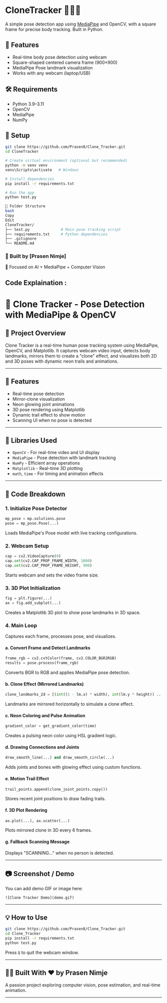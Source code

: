 # CloneTracker 🧍‍♂️🎯

A simple pose detection app using [MediaPipe](https://github.com/google/mediapipe) and OpenCV, with a square frame for precise body tracking. Built in Python.

## 📸 Features

- Real-time body pose detection using webcam
- Square-shaped centered camera frame (900×900)
- MediaPipe Pose landmark visualization
- Works with any webcam (laptop/USB)

## 🛠 Requirements

- Python 3.9–3.11
- OpenCV
- MediaPipe
- NumPy

## 🔧 Setup

```bash
git clone https://github.com/Prasen8/Clone_Tracker.git
cd CloneTracker

# Create virtual environment (optional but recommended)
python -m venv venv
venv\Scripts\activate   # Windows

# Install dependencies
pip install -r requirements.txt

# Run the app
python test.py

📁 Folder Structure
bash
Copy
Edit
CloneTracker/
├── test.py              # Main pose tracking script
├── requirements.txt     # Python dependencies
├── .gitignore
└── README.md
```
### 🔧 Built by [Prasen Nimje]


📍 Focused on AI + MediaPipe + Computer Vision 

## Code Explaination :

# 🤖 Clone Tracker - Pose Detection with MediaPipe & OpenCV

## 🧠 Project Overview

Clone Tracker is a real-time human pose tracking system using MediaPipe, OpenCV, and Matplotlib. It captures webcam video input, detects body landmarks, mirrors them to create a "clone" effect, and visualizes both 2D and 3D poses with dynamic neon trails and animations.

---

## 🚀 Features

* Real-time pose detection
* Mirror-clone visualization
* Neon glowing joint animations
* 3D pose rendering using Matplotlib
* Dynamic trail effect to show motion
* Scanning UI when no pose is detected

---

## 🔧 Libraries Used

* `OpenCV` - For real-time video and UI display
* `MediaPipe` - Pose detection with landmark tracking
* `NumPy` - Efficient array operations
* `Matplotlib` - Real-time 3D plotting
* `math`, `time` - For timing and animation effects

---

## 🧩 Code Breakdown

### 1. **Initialize Pose Detector**

```python
mp_pose = mp.solutions.pose
pose = mp_pose.Pose(...)
```

Loads MediaPipe's Pose model with live tracking configurations.

### 2. **Webcam Setup**

```python
cap = cv2.VideoCapture(0)
cap.set(cv2.CAP_PROP_FRAME_WIDTH, 1000)
cap.set(cv2.CAP_PROP_FRAME_HEIGHT, 900)
```

Starts webcam and sets the video frame size.

### 3. **3D Plot Initialization**

```python
fig = plt.figure(...)
ax = fig.add_subplot(...)
```

Creates a Matplotlib 3D plot to show pose landmarks in 3D space.

### 4. **Main Loop**

Captures each frame, processes pose, and visualizes.

#### a. **Convert Frame and Detect Landmarks**

```python
frame_rgb = cv2.cvtColor(frame, cv2.COLOR_BGR2RGB)
results = pose.process(frame_rgb)
```

Converts BGR to RGB and applies MediaPipe pose detection.

#### b. **Clone Effect (Mirrored Landmarks)**

```python
clone_landmarks_2d = [(int((1 - lm.x) * width), int(lm.y * height)) ...]
```

Landmarks are mirrored horizontally to simulate a clone effect.

#### c. **Neon Coloring and Pulse Animation**

```python
gradient_color = get_gradient_color(time)
```

Creates a pulsing neon color using HSL gradient logic.

#### d. **Drawing Connections and Joints**

```python
draw_smooth_line(...) and draw_smooth_circle(...)
```

Adds joints and bones with glowing effect using custom functions.

#### e. **Motion Trail Effect**

```python
trail_points.append(clone_joint_points.copy())
```

Stores recent joint positions to draw fading trails.

#### f. **3D Plot Rendering**

```python
ax.plot(...), ax.scatter(...)
```

Plots mirrored clone in 3D every 6 frames.

#### g. **Fallback Scanning Message**

Displays "SCANNING..." when no person is detected.

---

## 📷 Screenshot / Demo

You can add demo GIF or image here:

```
![Clone Tracker Demo](demo.gif)
```

---

## 💡 How to Use

```bash
git clone https://github.com/Prasen8/Clone_Tracker.git
cd Clone_Tracker
pip install -r requirements.txt
python test.py
```

Press `Q` to quit the webcam window.

---

## 👨‍💻 Built With ❤️ by Prasen Nimje

A passion project exploring computer vision, pose estimation, and real-time animation.

---






